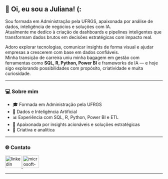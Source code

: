 ## 👋 Oi, eu sou a Juliana! (:

Sou formada em Administração pela UFRGS, apaixonada por análise de dados, inteligência de negócios e soluções com IA.  
Atualmente me dedico à criação de dashboards e pipelines inteligentes que transformam dados brutos em decisões estratégicas com impacto real.

Adoro explorar tecnologias, comunicar insights de forma visual e ajudar empresas a crescerem com base em dados confiáveis.  
Minha transição de carreira uniu minha bagagem em gestão com ferramentas como **SQL, R, Python, Power BI** e frameworks de IA — e hoje sigo explorando possibilidades com propósito, criatividade e muita curiosidade.

---

### 💻 Sobre mim

- 🎓 Formada em Administração pela UFRGS
- 🤖 Dados e Inteligência Artificial
- 📊 Experiência com SQL, R, Python, Power BI e ETL
- 🧠 Apaixonada por insights acionáveis e soluções estratégicas
- 🐝 Criativa e analítica 

---

### 🌐 Contato

<div align="left">
  <a href="https://www.linkedin.com/in/juliana-kirschnick" target="_blank">
    <img src="https://raw.githubusercontent.com/maurodesouza/profile-readme-generator/master/src/assets/icons/social/linkedin/default.svg" width="52" height="40" alt="linkedin logo"  />
  </a>
  <a href="mailto:julianarayer@hotmail.com" target="_blank">
    <img src="https://raw.githubusercontent.com/maurodesouza/profile-readme-generator/master/src/assets/icons/social/microsoft-outlook/default.svg" width="52" height="40" alt="microsoft-outlook logo"  />
  </a>
</div>

---


